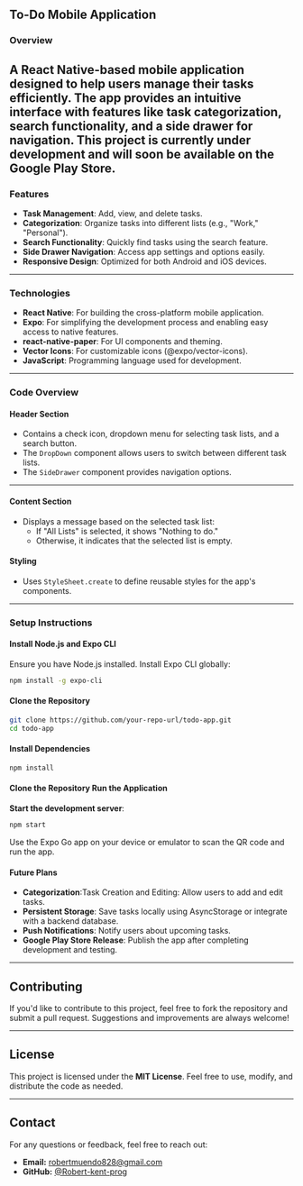 ## To-Do Mobile Application  

### **Overview**  
A React Native-based mobile application designed to help users manage their tasks efficiently. The app provides an intuitive interface with features like task categorization, search functionality, and a side drawer for navigation. This project is currently under development and will soon be available on the Google Play Store.  
---
### **Features**  
- **Task Management**: Add, view, and delete tasks.  
- **Categorization**: Organize tasks into different lists (e.g., "Work," "Personal").  
- **Search Functionality**: Quickly find tasks using the search feature.  
- **Side Drawer Navigation**: Access app settings and options easily.  
- **Responsive Design**: Optimized for both Android and iOS devices.  
---
### **Technologies**  
- **React Native**: For building the cross-platform mobile application.  
- **Expo**: For simplifying the development process and enabling easy access to native features.  
- **react-native-paper**: For UI components and theming.  
- **Vector Icons**: For customizable icons (@expo/vector-icons).  
- **JavaScript**: Programming language used for development.  
---
### **Code Overview**  
#### **Header Section**  
- Contains a check icon, dropdown menu for selecting task lists, and a search button.  
- The `DropDown` component allows users to switch between different task lists.  
- The `SideDrawer` component provides navigation options.  

---

#### **Content Section**  
- Displays a message based on the selected task list:  
  - If "All Lists" is selected, it shows "Nothing to do."  
  - Otherwise, it indicates that the selected list is empty.  

#### **Styling**  
- Uses `StyleSheet.create` to define reusable styles for the app's components.
  
---

### **Setup Instructions**  
#### **Install Node.js and Expo CLI**  
Ensure you have Node.js installed. Install Expo CLI globally:  
```bash
npm install -g expo-cli
```
#### **Clone the Repository**

```bash
git clone https://github.com/your-repo-url/todo-app.git
cd todo-app
```

#### **Install Dependencies** 
```bash
npm install
```
#### **Clone the Repository** Run the Application
**Start the development server**:
```bash
npm start
```
Use the Expo Go app on your device or emulator to scan the QR code and run the app.

#### **Future Plans** 
 - **Categorization**:Task Creation and Editing: Allow users to add and edit tasks.
 - **Persistent Storage**: Save tasks locally using AsyncStorage or integrate with a backend database.
 - **Push Notifications**: Notify users about upcoming tasks.
 - **Google Play Store Release**: Publish the app after completing development and testing.

---

## Contributing

If you'd like to contribute to this project, feel free to fork the repository and submit a pull request. Suggestions and improvements are always welcome!

---

## License

This project is licensed under the **MIT License**. Feel free to use, modify, and distribute the code as needed.

---

## Contact

For any questions or feedback, feel free to reach out:

- **Email:** robertmuendo828@gmail.com  
- **GitHub:** [@Robert-kent-prog](https://github.com/Robert-kent-prog)
